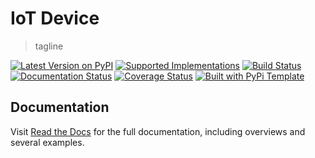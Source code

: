 # IoT Device 

> tagline

[![Latest Version on PyPI](https://img.shields.io/pypi/v/iot-device.svg)](https://pypi.python.org/pypi/iot-device/)
[![Supported Implementations](https://img.shields.io/pypi/pyversions/iot-device.svg)](https://pypi.python.org/pypi/iot-device/)
[![Build Status](https://secure.travis-ci.org/iot49/iot-device.svg?branch=master)](http://travis-ci.org/christophevg/iot-device)
[![Documentation Status](https://readthedocs.org/projects/iot-device/badge/?version=latest)](https://iot-device.readthedocs.io/en/latest/?badge=latest)
[![Coverage Status](https://coveralls.io/repos/github/iot49/iot-device/badge.svg?branch=master)](https://coveralls.io/github/iot49/iot-device?branch=master)
[![Built with PyPi Template](https://img.shields.io/badge/PyPi_Template-v0.1.1-blue.svg)](https://github.com/christophevg/pypi-template)



## Documentation

Visit [Read the Docs](https://iot-device.readthedocs.org) for the full documentation, including overviews and several examples.


